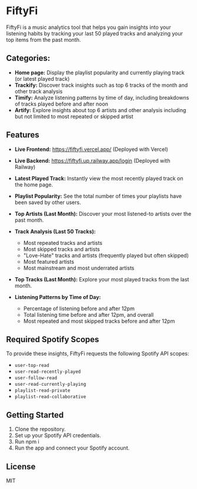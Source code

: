 # FiftyFi

FiftyFi is a music analytics tool that helps you gain insights into your listening habits by tracking your last 50 played tracks and analyzing your top items from the past month.

## Categories:

- **Home page:** Display the playlist popularity and currently playing track (or latest played track)
- **Trackify:** Discover track insights such as top 6 tracks of the month and other track analysis
- **Timify:** Analyze listening patterns by time of day, including breakdowns of tracks played before and after noon
- **Artify:** Explore insights about top 6 artists and other analysis including but not limited to most repeated or skipped artist

## Features

- **Live Frontend:** https://fiftyfi.vercel.app/ (Deployed with Vercel)
- **Live Backend:** https://fiftyfi.up.railway.app/login (Deployed with Railway)

- **Latest Played Track:** Instantly view the most recently played track on the home page.
- **Playlist Popularity:** See the total number of times your playlists have been saved by other users.
- **Top Artists (Last Month):** Discover your most listened-to artists over the past month.
- **Track Analysis (Last 50 Tracks):**
    - Most repeated tracks and artists
    - Most skipped tracks and artists
    - "Love-Hate" tracks and artists (frequently played but often skipped)
    - Most featured artists
    - Most mainstream and most underrated artists
- **Top Tracks (Last Month):** Explore your most played tracks from the last month.
- **Listening Patterns by Time of Day:**
    - Percentage of listening before and after 12pm
    - Total listening time before and after 12pm, and overall
    - Most repeated and most skipped tracks before and after 12pm

## Required Spotify Scopes

To provide these insights, FiftyFi requests the following Spotify API scopes:

- `user-top-read`
- `user-read-recently-played`
- `user-follow-read`
- `user-read-currently-playing`
- `playlist-read-private`
- `playlist-read-collaborative`

## Getting Started

1. Clone the repository.
2. Set up your Spotify API credentials.
3. Run npm i
4. Run the app and connect your Spotify account.

## License

MIT
